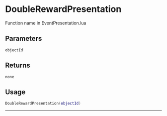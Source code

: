 # DoubleRewardPresentation
Function name in EventPresentation.lua
## Parameters
`objectId`
## Returns
`none`
## Usage
```lua
DoubleRewardPresentation(objectId)
```
---
